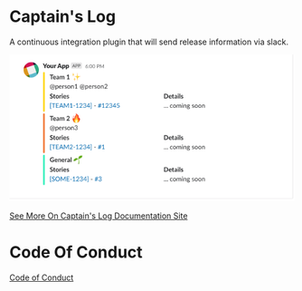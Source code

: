 # Captain's Log

A continuous integration plugin that will send release information via slack.

![ ](./docs/static/example-output.png)

[See More On Captain's Log Documentation Site](https://target.github.io/captains-log/)

# Code Of Conduct

[Code of Conduct](./CODE_OF_CONDUCT.md)
